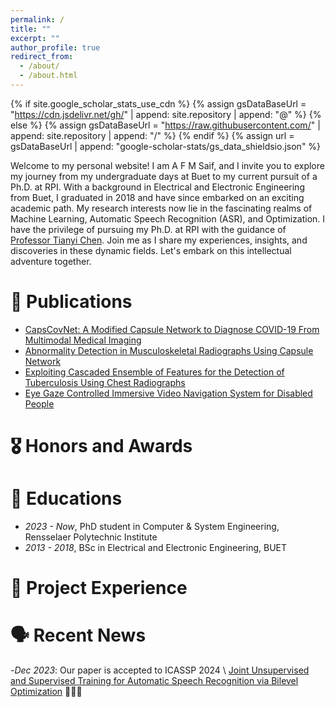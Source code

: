 ```yaml
---
permalink: /
title: ""
excerpt: ""
author_profile: true
redirect_from: 
  - /about/
  - /about.html
---
```


{% if site.google_scholar_stats_use_cdn %}
{% assign gsDataBaseUrl = "https://cdn.jsdelivr.net/gh/" | append: site.repository | append: "@" %}
{% else %}
{% assign gsDataBaseUrl = "https://raw.githubusercontent.com/" | append: site.repository | append: "/" %}
{% endif %}
{% assign url = gsDataBaseUrl | append: "google-scholar-stats/gs_data_shieldsio.json" %}

<span class='anchor' id='about-me'></span>

Welcome to my personal website! I am A F M Saif, and I invite you to explore my journey from my undergraduate days at Buet to my current pursuit of a Ph.D. at RPI. With a background in Electrical and Electronic Engineering from Buet, I graduated in 2018 and have since embarked on an exciting academic path. My research interests now lie in the fascinating realms of Machine Learning, Automatic Speech Recognition (ASR), and Optimization. I have the privilege of pursuing my Ph.D. at RPI with the guidance of <a href="https://chentianyi1991.github.io/index.html" target="_blank">Professor Tianyi Chen</a>. Join me as I share my experiences, insights, and discoveries in these dynamic fields. Let's embark on this intellectual adventure together.

# 📝 Publications 
- <a href="https://ieeexplore.ieee.org/abstract/document/9514545" target="_blank">CapsCovNet: A Modified Capsule Network to Diagnose COVID-19 From Multimodal Medical Imaging</a>
- <a href="https://ieeexplore.ieee.org/abstract/document/8736807" target="_blank">Abnormality Detection in Musculoskeletal Radiographs Using Capsule Network</a>
- <a href="https://ieeexplore.ieee.org/abstract/document/9511553" target="_blank">Exploiting Cascaded Ensemble of Features for the Detection of Tuberculosis Using Chest Radiographs</a>
- <a href="https://ieeexplore.ieee.org/abstract/document/9042470" target="_blank">Eye Gaze Controlled Immersive Video Navigation System for Disabled People</a>

# 🎖 Honors and Awards

# 📖 Educations
- *2023 - Now*, PhD student in Computer & System Engineering, Rensselaer Polytechnic Institute
- *2013 - 2018*, BSc in Electrical and Electronic Engineering, BUET

# 💬 Project Experience

# 🗣️ Recent News
-*Dec 2023*: Our paper is accepted to ICASSP 2024 \\
<a href="https://arxiv.org/abs/2401.06980" target="_blank">Joint Unsupervised and Supervised Training for Automatic Speech Recognition via Bilevel Optimization</a> 🥳🥳🥳


